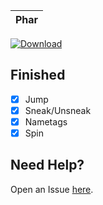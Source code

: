 | Phar | 
| :---: |
 [![Download](https://img.shields.io/badge/download-latest-blue.svg)](https://poggit.pmmp.io/ci/VirulStudios/PvPBot/PvPBot)

## Finished
 - [x] Jump
 - [x] Sneak/Unsneak
 - [x] Nametags
 - [x] Spin

 ## Need Help?
  Open an Issue [here](https://github.com/VirulStudios/PvPBot/issues/new).
